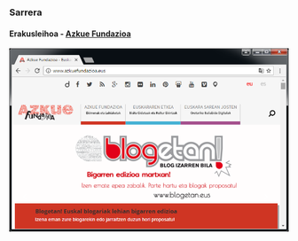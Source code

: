 ### Sarrera
#### Erakusleihoa - [Azkue Fundazioa](http://www.azkuefundazioa.eus/)

![](assets/example-1.png)
